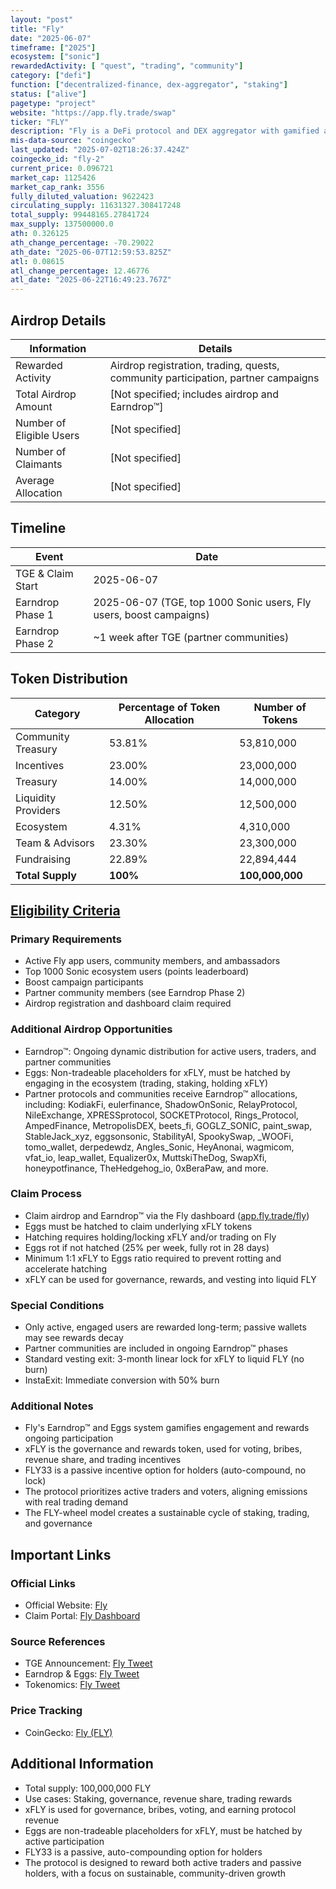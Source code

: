 ```yaml
---
layout: "post"
title: "Fly"
date: "2025-06-07"
timeframe: ["2025"]
ecosystem: ["sonic"]
rewardedActivity: [ "quest", "trading", "community"]
category: ["defi"]
function: ["decentralized-finance, dex-aggregator", "staking"]
status: ["alive"]
pagetype: "project"
website: "https://app.fly.trade/swap"
ticker: "FLY"
description: "Fly is a DeFi protocol and DEX aggregator with gamified airdrop and engagement mechanics, rewarding active users, traders, and community members through a dynamic Earndrop™ system."
mis-data-source: "coingecko"
last_updated: "2025-07-02T18:26:37.424Z"
coingecko_id: "fly-2"
current_price: 0.096721
market_cap: 1125426
market_cap_rank: 3556
fully_diluted_valuation: 9622423
circulating_supply: 11631327.308417248
total_supply: 99448165.27841724
max_supply: 137500000.0
ath: 0.326125
ath_change_percentage: -70.29022
ath_date: "2025-06-07T12:59:53.825Z"
atl: 0.08615
atl_change_percentage: 12.46776
atl_date: "2025-06-22T16:49:23.767Z"
---
```


## Airdrop Details

| Information              | Details                                                     |
| ------------------------ | ----------------------------------------------------------- |
| Rewarded Activity        | Airdrop registration, trading, quests, community participation, partner campaigns |
| Total Airdrop Amount     | [Not specified; includes airdrop and Earndrop™]             |
| Number of Eligible Users | [Not specified]                                             |
| Number of Claimants      | [Not specified]                                             |
| Average Allocation       | [Not specified]                                             |

## Timeline

| Event               | Date                                           |
| ------------------- | ---------------------------------------------- |
| TGE & Claim Start   | 2025-06-07                                     |
| Earndrop Phase 1    | 2025-06-07 (TGE, top 1000 Sonic users, Fly users, boost campaigns) |
| Earndrop Phase 2    | ~1 week after TGE (partner communities)         |

## Token Distribution

| Category              | Percentage of Token Allocation | Number of Tokens   |
| --------------------- | ------------------------------ | ------------------ |
| Community Treasury    | 53.81%                         | 53,810,000         |
| Incentives            | 23.00%                         | 23,000,000         |
| Treasury              | 14.00%                         | 14,000,000         |
| Liquidity Providers   | 12.50%                         | 12,500,000         |
| Ecosystem             | 4.31%                          | 4,310,000          |
| Team & Advisors       | 23.30%                         | 23,300,000         |
| Fundraising           | 22.89%                         | 22,894,444         |
| **Total Supply**      | **100%**                       | **100,000,000**    |

## [Eligibility Criteria](https://x.com/flytrade_/status/1931134273702281451)

### Primary Requirements

- Active Fly app users, community members, and ambassadors
- Top 1000 Sonic ecosystem users (points leaderboard)
- Boost campaign participants
- Partner community members (see Earndrop Phase 2)
- Airdrop registration and dashboard claim required

### Additional Airdrop Opportunities

- Earndrop™: Ongoing dynamic distribution for active users, traders, and partner communities
- Eggs: Non-tradeable placeholders for xFLY, must be hatched by engaging in the ecosystem (trading, staking, holding xFLY)
- Partner protocols and communities receive Earndrop™ allocations, including: KodiakFi, eulerfinance, ShadowOnSonic, RelayProtocol, NileExchange, XPRESSprotocol, SOCKETProtocol, Rings_Protocol, AmpedFinance, MetropolisDEX, beets_fi, GOGLZ_SONIC, paint_swap, StableJack_xyz, eggsonsonic, StabilityAI, SpookySwap, _WOOFi, tomo_wallet, derpedewdz, Angles_Sonic, HeyAnonai, wagmicom, vfat_io, leap_wallet, Equalizer0x, MuttskiTheDog, SwapXfi, honeypotfinance, TheHedgehog_io, 0xBeraPaw, and more.

### Claim Process

- Claim airdrop and Earndrop™ via the Fly dashboard ([app.fly.trade/fly](http://app.fly.trade/fly))
- Eggs must be hatched to claim underlying xFLY tokens
- Hatching requires holding/locking xFLY and/or trading on Fly
- Eggs rot if not hatched (25% per week, fully rot in 28 days)
- Minimum 1:1 xFLY to Eggs ratio required to prevent rotting and accelerate hatching
- xFLY can be used for governance, rewards, and vesting into liquid FLY

### Special Conditions

- Only active, engaged users are rewarded long-term; passive wallets may see rewards decay
- Partner communities are included in ongoing Earndrop™ phases
- Standard vesting exit: 3-month linear lock for xFLY to liquid FLY (no burn)
- InstaExit: Immediate conversion with 50% burn

### Additional Notes

- Fly's Earndrop™ and Eggs system gamifies engagement and rewards ongoing participation
- xFLY is the governance and rewards token, used for voting, bribes, revenue share, and trading incentives
- FLY33 is a passive incentive option for holders (auto-compound, no lock)
- The protocol prioritizes active traders and voters, aligning emissions with real trading demand
- The FLY-wheel model creates a sustainable cycle of staking, trading, and governance

## Important Links

### Official Links

- Official Website: [Fly](https://app.fly.trade/swap)
- Claim Portal: [Fly Dashboard](http://app.fly.trade/fly)

### Source References

- TGE Announcement: [Fly Tweet](https://x.com/flytrade_/status/1931134273702281451)
- Earndrop & Eggs: [Fly Tweet](https://x.com/flytrade_/status/1932485221393264845)
- Tokenomics: [Fly Tweet](https://x.com/flytrade_/status/1915130170672918923)

### Price Tracking

- CoinGecko: [Fly (FLY)](https://www.coingecko.com/en/coins/fly-2)

## Additional Information

- Total supply: 100,000,000 FLY
- Use cases: Staking, governance, revenue share, trading rewards
- xFLY is used for governance, bribes, voting, and earning protocol revenue
- Eggs are non-tradeable placeholders for xFLY, must be hatched by active participation
- FLY33 is a passive, auto-compounding option for holders
- The protocol is designed to reward both active traders and passive holders, with a focus on sustainable, community-driven growth